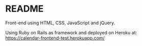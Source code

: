 # README

Front-end using HTML, CSS, JavaScript and jQuery. 

Using Ruby on Rails as framework and deployed on Heroku at: https://calendar-frontend-test.herokuapp.com/
